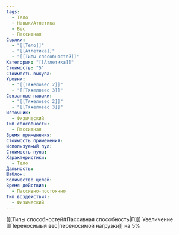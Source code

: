```yaml
---
tags:
  - Тело
  - Навык/Атлетика
  - Вес
  - Пассивная
Ссылки:
  - "[[Тело]]"
  - "[[Атлетика]]"
  - "[[Типы способностей]]"
Категория: "[[Атлетика]]"
Стоимость: "5"
Стоимость выкупа: 
Уровни:
  - "[[Тяжеловес 2]]"
  - "[[Тяжеловес 3]]"
Связанные навыки:
  - "[[Тяжеловес 2]]"
  - "[[Тяжеловес 3]]"
Источник:
  - Физический
Тип способности:
  - Пассивная
Время применения: 
Стоимость применения: 
Используемый пул: 
Стоимость пула: 
Характеристики:
  - Тело
Дальность: 
Шаблон: 
Количество целей: 
Время действия:
  - Пассивно-постоянно
Тип воздействия:
  - Физический
---
```

([[Типы способностей#Пассивная способность|П]]) Увеличение [[Переносимый вес|переносимой нагрузки]] на 5%
